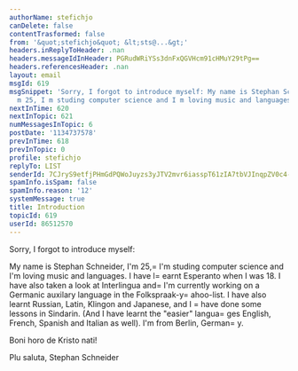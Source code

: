 ```yaml
---
authorName: stefichjo
canDelete: false
contentTrasformed: false
from: '&quot;stefichjo&quot; &lt;sts@...&gt;'
headers.inReplyToHeader: .nan
headers.messageIdInHeader: PGRudWRiYSs3dnFxQGVHcm91cHMuY29tPg==
headers.referencesHeader: .nan
layout: email
msgId: 619
msgSnippet: 'Sorry, I forgot to introduce myself: My name is Stephan Schneider, I
  m 25, I m studing computer science and I m loving music and languages. I have learnt'
nextInTime: 620
nextInTopic: 621
numMessagesInTopic: 6
postDate: '1134737578'
prevInTime: 618
prevInTopic: 0
profile: stefichjo
replyTo: LIST
senderId: 7CJryS9etfjPHmGdPQWoJuyzs3yJTV2mvr6iasspT61zIA7tbVJInqpZV0c4-rGQF3H_XX9pyOoCEbKgi2nqKvmXZPRlgXZrVPm2PBnG
spamInfo.isSpam: false
spamInfo.reason: '12'
systemMessage: true
title: Introduction
topicId: 619
userId: 86512570
---
```


Sorry, I forgot to introduce myself:

My name is Stephan Schneider, I'm 25,=
 I'm studing computer science and 
I'm loving music and languages.
I have l=
earnt Esperanto when I was 18. I have also taken a look at 
Interlingua and=
 I'm currently working on a Germanic auxilary language 
in the Folkspraak-y=
ahoo-list. I have also learnt Russian, Latin, 
Klingon and Japanese, and I =
have done some lessons in Sindarin. (And I 
have learnt the "easier" langua=
ges English, French, Spanish and Italian 
as well). I'm from Berlin, German=
y.

Boni horo de Kristo nati!

Plu saluta,
Stephan Schneider







